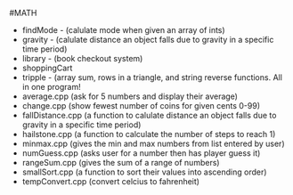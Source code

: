 #MATH
* findMode - (calulate mode when given an array of ints)  
* gravity - (calulate distance an object falls due to gravity in a specific time period)  
* library - (book checkout system) 
* shoppingCart  
* tripple - (array sum, rows in a triangle, and string reverse functions. All in one program!
* average.cpp (ask for 5 numbers and display their average)  
* change.cpp (show fewest number of coins for given cents 0-99) 
* fallDistance.cpp (a function to calulate distance an object falls due to gravity in a specific time period)  
* hailstone.cpp (a function to calculate the number of steps to reach 1)  
* minmax.cpp (gives the min and max numbers from list entered by user)
* numGuess.cpp (asks user for a number then has player guess it)  
* rangeSum.cpp (gives the sum of a range of numbers) 
* smallSort.cpp (a function to sort their values into ascending order)  
* tempConvert.cpp (convert celcius to fahrenheit)  
